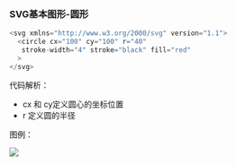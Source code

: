 ### SVG基本图形-圆形
```javascript
<svg xmlns="http://www.w3.org/2000/svg" version="1.1">
  <circle cx="100" cy="100" r="40"
   stroke-width="4" stroke="black" fill="red"
  >
</svg>
```
代码解析：
+ cx 和 cy定义圆心的坐标位置
+ r 定义圆的半径

图例：

![](https://oscimg.oschina.net/oscnet/up-46357fb8bad973e9c85cad0171490b01ac2.png)

